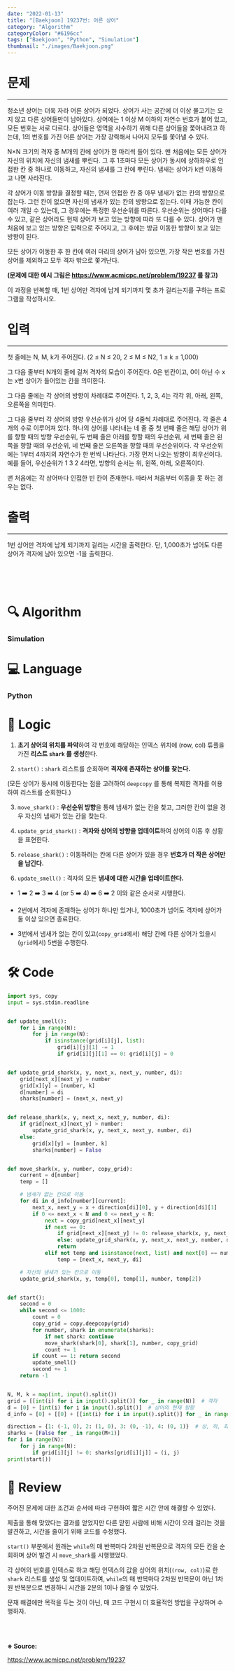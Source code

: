 ```yaml
---
date: "2022-01-13"
title: "[Baekjoon] 19237번: 어른 상어"
category: "Algorithm"
categoryColor: "#6196cc"
tags: ["Baekjoon", "Python", "Simulation"]
thumbnail: "./images/Baekjoon.png"
---
```


# 문제

<hr />

청소년 상어는 더욱 자라 어른 상어가 되었다. 상어가 사는 공간에 더 이상 물고기는 오지 않고 다른 상어들만이 남아있다. 상어에는 1 이상 M 이하의 자연수 번호가 붙어 있고, 모든 번호는 서로 다르다. 상어들은 영역을 사수하기 위해 다른 상어들을 쫓아내려고 하는데, 1의 번호를 가진 어른 상어는 가장 강력해서 나머지 모두를 쫓아낼 수 있다.

N×N 크기의 격자 중 M개의 칸에 상어가 한 마리씩 들어 있다. 맨 처음에는 모든 상어가 자신의 위치에 자신의 냄새를 뿌린다. 그 후 1초마다 모든 상어가 동시에 상하좌우로 인접한 칸 중 하나로 이동하고, 자신의 냄새를 그 칸에 뿌린다. 냄새는 상어가 k번 이동하고 나면 사라진다.

각 상어가 이동 방향을 결정할 때는, 먼저 인접한 칸 중 아무 냄새가 없는 칸의 방향으로 잡는다. 그런 칸이 없으면 자신의 냄새가 있는 칸의 방향으로 잡는다. 이때 가능한 칸이 여러 개일 수 있는데, 그 경우에는 특정한 우선순위를 따른다. 우선순위는 상어마다 다를 수 있고, 같은 상어라도 현재 상어가 보고 있는 방향에 따라 또 다를 수 있다. 상어가 맨 처음에 보고 있는 방향은 입력으로 주어지고, 그 후에는 방금 이동한 방향이 보고 있는 방향이 된다.

모든 상어가 이동한 후 한 칸에 여러 마리의 상어가 남아 있으면, 가장 작은 번호를 가진 상어를 제외하고 모두 격자 밖으로 쫓겨난다.

**(문제에 대한 예시 그림은 https://www.acmicpc.net/problem/19237 를 참고)**

이 과정을 반복할 때, 1번 상어만 격자에 남게 되기까지 몇 초가 걸리는지를 구하는 프로그램을 작성하시오.

# 입력

<hr />

첫 줄에는 N, M, k가 주어진다. (2 ≤ N ≤ 20, 2 ≤ M ≤ N2, 1 ≤ k ≤ 1,000)

그 다음 줄부터 N개의 줄에 걸쳐 격자의 모습이 주어진다. 0은 빈칸이고, 0이 아닌 수 x는 x번 상어가 들어있는 칸을 의미한다.

그 다음 줄에는 각 상어의 방향이 차례대로 주어진다. 1, 2, 3, 4는 각각 위, 아래, 왼쪽, 오른쪽을 의미한다.

그 다음 줄부터 각 상어의 방향 우선순위가 상어 당 4줄씩 차례대로 주어진다. 각 줄은 4개의 수로 이루어져 있다. 하나의 상어를 나타내는 네 줄 중 첫 번째 줄은 해당 상어가 위를 향할 때의 방향 우선순위, 두 번째 줄은 아래를 향할 때의 우선순위, 세 번째 줄은 왼쪽을 향할 때의 우선순위, 네 번째 줄은 오른쪽을 향할 때의 우선순위이다. 각 우선순위에는 1부터 4까지의 자연수가 한 번씩 나타난다. 가장 먼저 나오는 방향이 최우선이다. 예를 들어, 우선순위가 1 3 2 4라면, 방향의 순서는 위, 왼쪽, 아래, 오른쪽이다.

맨 처음에는 각 상어마다 인접한 빈 칸이 존재한다. 따라서 처음부터 이동을 못 하는 경우는 없다.

# 출력

<hr />

1번 상어만 격자에 남게 되기까지 걸리는 시간을 출력한다. 단, 1,000초가 넘어도 다른 상어가 격자에 남아 있으면 -1을 출력한다.

<br />
<br />
<br />

# 🔍 Algorithm

### Simulation

# 💻 Language

### Python

# 📍 Logic

1. **초기 상어의 위치를 파악**하여 각 번호에 해당하는 인덱스 위치에 (row, col) 튜플을 가진 **리스트 `shark` 를 생성**한다.

2. `start()` : `shark` 리스트를 순회하며 **격자에 존재하는 상어를 찾는다.**

(모든 상어가 동시에 이동한다는 점을 고려하여 `deepcopy` 를 통해 복제한 격자를 이용하여 리스트를 순회한다.)

3. `move_shark()` : **우선순위 방향**을 통해 냄새가 없는 칸을 찾고, 그러한 칸이 없을 경우 자신의 냄새가 있는 칸을 찾는다.

4. `update_grid_shark()` : **격자와 상어의 방향을 업데이트**하여 상어의 이동 후 상황을 표현한다.

5. `release_shark()` : 이동하려는 칸에 다른 상어가 있을 경우 **번호가 더 작은 상어만을 남긴다.** 

6. `update_smell()` : 격자의 모든 **냄새에 대한 시간을 업데이트한다.**

- 1 ➡️ 2 ➡️ 3 ➡️ 4 (or 5 ➡️ 4) ➡️ 6 ➡️ 2 이와 같은 순서로 시행한다.

- 2번에서 격자에 존재하는 상어가 하나만 있거나, 1000초가 넘어도 격자에 상어가 둘 이상 있으면 종료한다.

- 3번에서 냄새가 없는 칸이 있고(`copy_grid`에서) 해당 칸에 다른 상어가 있을시(`grid`에서) 5번을 수행한다.

# 🛠 Code

```python
import sys, copy
input = sys.stdin.readline


def update_smell():
    for i in range(N):
        for j in range(N):
            if isinstance(grid[i][j], list):
                grid[i][j][1] -= 1
                if grid[i][j][1] == 0: grid[i][j] = 0


def update_grid_shark(x, y, next_x, next_y, number, di):
    grid[next_x][next_y] = number
    grid[x][y] = [number, k]
    d[number] = di
    sharks[number] = (next_x, next_y)


def release_shark(x, y, next_x, next_y, number, di):
    if grid[next_x][next_y] > number:
        update_grid_shark(x, y, next_x, next_y, number, di)
    else:
        grid[x][y] = [number, k]
        sharks[number] = False


def move_shark(x, y, number, copy_grid):
    current = d[number]
    temp = []

    # 냄새가 없는 칸으로 이동
    for di in d_info[number][current]:
        next_x, next_y = x + direction[di][0], y + direction[di][1]
        if 0 <= next_x < N and 0 <= next_y < N:
            next = copy_grid[next_x][next_y]
            if next == 0:
                if grid[next_x][next_y] != 0: release_shark(x, y, next_x, next_y, number, di)
                else: update_grid_shark(x, y, next_x, next_y, number, di)
                return 
            elif not temp and isinstance(next, list) and next[0] == number:
                temp = [next_x, next_y, di]

    # 자신의 냄새가 있는 칸으로 이동
    update_grid_shark(x, y, temp[0], temp[1], number, temp[2])


def start():
    second = 0
    while second <= 1000:
        count = 0
        copy_grid = copy.deepcopy(grid)
        for number, shark in enumerate(sharks):
            if not shark: continue
            move_shark(shark[0], shark[1], number, copy_grid)
            count += 1
        if count == 1: return second
        update_smell()
        second += 1
    return -1


N, M, k = map(int, input().split())
grid = [[int(i) for i in input().split()] for _ in range(N)]  # 격자
d = [0] + [int(i) for i in input().split()]  # 상어의 현재 방향
d_info = [0] + [[0] + [[int(i) for i in input().split()] for _ in range(4)] for _ in range(M)]

direction = {1: (-1, 0), 2: (1, 0), 3: (0, -1), 4: (0, 1)}  # 상, 하, 좌, 우
sharks = [False for _ in range(M+1)]
for i in range(N):
    for j in range(N):
        if grid[i][j] != 0: sharks[grid[i][j]] = (i, j)
print(start())
```

# 📝 Review

주어진 문제에 대한 조건과 순서에 따라 구현하여 짧은 시간 안에 해결할 수 있었다.

제출을 통해 맞았다는 결과를 얻었지만 다른 맏힌 사람에 비해 시간이 오래 걸리는 것을 발견하고, 시간을 줄이기 위해 코드를 수정했다.

`start()` 부분에서 원래는 `while`의 매 반복마다 2차원 반복문으로 격자의 모든 칸을 순회하며 상어 발견 시 `move_shark`를 시행했었다.

각 상어의 번호를 인덱스로 하고 해당 인덱스의 값을 상어의 위치(`(row, col)`)로 한 `shark` 리스트를 생성 및 업데이트하여, `while`의 매 반복마다 2차원 반복문이 아닌 1차원 반복문으로 변경하니 시간을 2분의 1이나 줄일 수 있었다.

문재 해결에만 목적을 두는 것이 아닌, 매 코드 구현시 더 효율적인 방법을 구상하며 수행하자.

<br />
<br />

**※ Source:**

https://www.acmicpc.net/problem/19237

